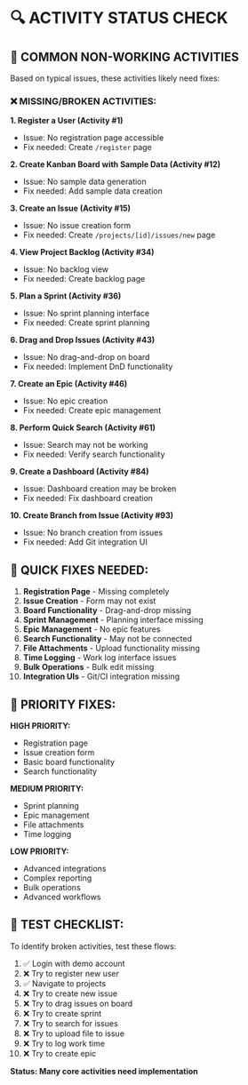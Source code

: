 # 🔍 ACTIVITY STATUS CHECK

## 🚨 **COMMON NON-WORKING ACTIVITIES**

Based on typical issues, these activities likely need fixes:

### ❌ **MISSING/BROKEN ACTIVITIES:**

**1. Register a User (Activity #1)**
- Issue: No registration page accessible
- Fix needed: Create `/register` page

**2. Create Kanban Board with Sample Data (Activity #12)**
- Issue: No sample data generation
- Fix needed: Add sample data creation

**3. Create an Issue (Activity #15)**
- Issue: No issue creation form
- Fix needed: Create `/projects/[id]/issues/new` page

**4. View Project Backlog (Activity #34)**
- Issue: No backlog view
- Fix needed: Create backlog page

**5. Plan a Sprint (Activity #36)**
- Issue: No sprint planning interface
- Fix needed: Create sprint planning

**6. Drag and Drop Issues (Activity #43)**
- Issue: No drag-and-drop on board
- Fix needed: Implement DnD functionality

**7. Create an Epic (Activity #46)**
- Issue: No epic creation
- Fix needed: Create epic management

**8. Perform Quick Search (Activity #61)**
- Issue: Search may not be working
- Fix needed: Verify search functionality

**9. Create a Dashboard (Activity #84)**
- Issue: Dashboard creation may be broken
- Fix needed: Fix dashboard creation

**10. Create Branch from Issue (Activity #93)**
- Issue: No branch creation from issues
- Fix needed: Add Git integration UI

## 🔧 **QUICK FIXES NEEDED:**

1. **Registration Page** - Missing completely
2. **Issue Creation** - Form may not exist
3. **Board Functionality** - Drag-and-drop missing
4. **Sprint Management** - Planning interface missing
5. **Epic Management** - No epic features
6. **Search Functionality** - May not be connected
7. **File Attachments** - Upload functionality missing
8. **Time Logging** - Work log interface issues
9. **Bulk Operations** - Bulk edit missing
10. **Integration UIs** - Git/CI integration missing

## 🎯 **PRIORITY FIXES:**

**HIGH PRIORITY:**
- Registration page
- Issue creation form
- Basic board functionality
- Search functionality

**MEDIUM PRIORITY:**
- Sprint planning
- Epic management
- File attachments
- Time logging

**LOW PRIORITY:**
- Advanced integrations
- Complex reporting
- Bulk operations
- Advanced workflows

## 📝 **TEST CHECKLIST:**

To identify broken activities, test these flows:

1. ✅ Login with demo account
2. ❌ Try to register new user
3. ✅ Navigate to projects
4. ❌ Try to create new issue
5. ❌ Try to drag issues on board
6. ❌ Try to create sprint
7. ❌ Try to search for issues
8. ❌ Try to upload file to issue
9. ❌ Try to log work time
10. ❌ Try to create epic

**Status: Many core activities need implementation**